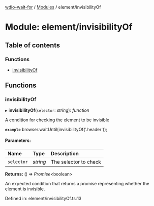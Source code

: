 [wdio-wait-for](../README.md) / [Modules](../modules.md) / element/invisibilityOf

# Module: element/invisibilityOf

## Table of contents

### Functions

- [invisibilityOf](element_invisibilityof.md#invisibilityof)

## Functions

### invisibilityOf

▸ **invisibilityOf**(`selector`: *string*): *function*

A condition for checking the element to be invisible

**`example`** 
browser.waitUntil(invisibilityOf('.header'));

#### Parameters:

| Name | Type | Description |
| :------ | :------ | :------ |
| `selector` | *string* | The selector to check |

**Returns:** () => *Promise*<boolean\>

An expected condition that returns a promise
    representing whether the element is invisible.

Defined in: element/invisibilityOf.ts:13
